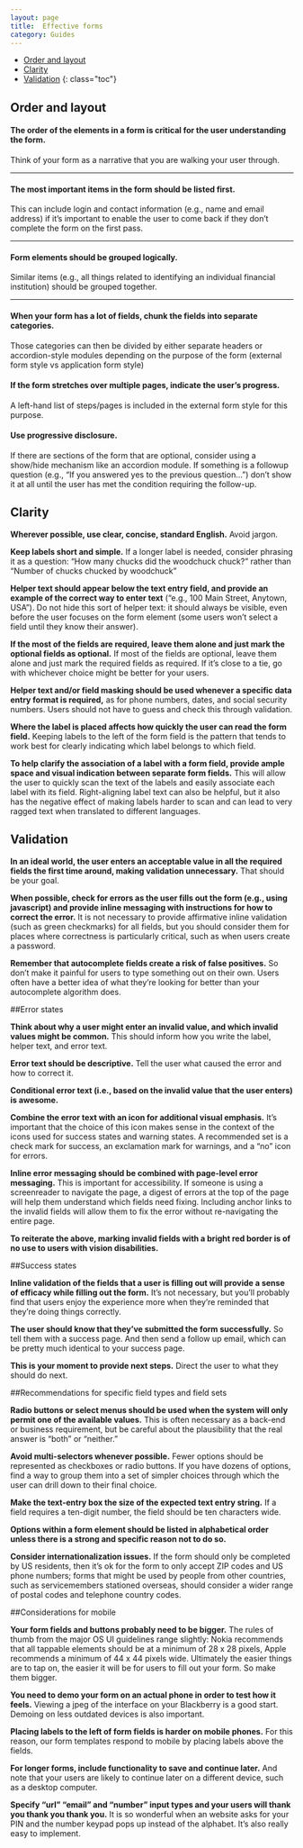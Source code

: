```yaml
---
layout: page
title:  Effective forms
category: Guides
---
```


- [Order and layout](#order-and-layout)
- [Clarity](#clarity)
- [Validation](#validation)
{: class="toc"}


## Order and layout

<div class="content-33 content-first">
	
#### The order of the elements in a form is critical for the user understanding the form.

Think of your form as a narrative that you are walking your user through.

---

</div>

<div class="content-33">
	
#### The most important items in the form should be listed first.

This can include login and contact information (e.g., name and email address) if it’s important to enable the user to come back if they don’t complete the form on the first pass.

---

</div>

<div class="content-33 content-last">
	
#### Form elements should be grouped logically.

Similar items (e.g., all things related to identifying an individual financial institution) should be grouped together.

---

</div>

<div class="content-33 content-first">
	
#### When your form has a lot of fields, chunk the fields into separate categories.

Those categories can then be divided by either separate headers or accordion-style modules depending on the purpose of the form (external form style vs application form style)

</div>

<div class="content-33">
	
#### If the form stretches over multiple pages, indicate the user’s progress.

A left-hand list of steps/pages is included in the external form style for this purpose.

</div>

<div class="content-33 content-last">
	
#### Use progressive disclosure.

If there are sections of the form that are optional, consider using a show/hide mechanism like an accordion module. If something is a followup question (e.g., “If you answered yes to the previous question…”) don’t show it at all until the user has met the condition requiring the follow-up.

</div>

## Clarity

**Wherever possible, use clear, concise, standard English.** Avoid jargon.

**Keep labels short and simple.** If a longer label is needed, consider phrasing it as a question: “How many chucks did the woodchuck chuck?” rather than “Number of chucks chucked by woodchuck”

**Helper text should appear below the text entry field, and provide an example of the correct way to enter text** (“e.g., 100 Main Street, Anytown, USA”). Do not hide this sort of helper text: it should always be visible, even before the user focuses on the form element (some users won’t select a field until they know their answer).

**If the most of the fields are required, leave them alone and just mark the optional fields as optional.** If most of the fields are optional, leave them alone and just mark the required fields as required. If it’s close to a tie, go with whichever choice might be better for your users.

**Helper text and/or field masking should be used whenever a specific data entry format is required,** as for phone numbers, dates, and social security numbers. Users should not have to guess and check this through validation.

**Where the label is placed affects how quickly the user can read the form field.** Keeping labels to the left of the form field is the pattern that tends to work best for clearly indicating which label belongs to which field. 

**To help clarify the association of a label with a form field, provide ample space and visual indication between separate form fields.** This will allow the user to quickly scan the text of the labels and easily associate each label with its field. Right-aligning label text can also be helpful, but it also has the negative effect of making labels harder to scan and can lead to very ragged text when translated to different languages.



## Validation

**In an ideal world, the user enters an acceptable value in all the required fields the first time around, making validation unnecessary.** That should be your goal. 

**When possible, check for errors as the user fills out the form (e.g., using javascript) and provide inline messaging with instructions for how to correct the error.** It is not necessary to provide affirmative inline validation (such as green checkmarks) for all fields, but you should consider them for places where correctness is particularly critical, such as when users create a password.

**Remember that autocomplete fields create a risk of false positives.** So don’t make it painful for users to type something out on their own. Users often have a better idea of what they’re looking for better than your autocomplete algorithm does.

##Error states

**Think about why a user might enter an invalid value, and which invalid values might be common.** This should inform how you write the label, helper text, and error text.

**Error text should be descriptive.** Tell the user what caused the error and how to correct it.

**Conditional error text (i.e., based on the invalid value that the user enters) is awesome.**

**Combine the error text with an icon for additional visual emphasis.** It’s important that the choice of this icon makes sense in the context of the icons used for success states and warning states. A recommended set is a check mark for success, an exclamation mark for warnings, and a “no” icon for errors.

**Inline error messaging should be combined with page-level error messaging.** This is important for accessibility. If someone is using a screenreader to navigate the page, a digest of errors at the top of the page will help them understand which fields need fixing. Including anchor links to the invalid fields will allow them to fix the error without re-navigating the entire page. 

**To reiterate the above, marking invalid fields with a bright red border is of no use to users with vision disabilities.**


##Success states

**Inline validation of the fields that a user is filling out will provide a sense of efficacy while filling out the form.** It’s not necessary, but you’ll probably find that users enjoy the experience more when they’re reminded that they’re doing things correctly.

**The user should know that they’ve submitted the form successfully.** So tell them with a success page. And then send a follow up email, which can be pretty much identical to your success page.

**This is your moment to provide next steps.** Direct the user to what they should do next. 


##Recommendations for specific field types and field sets

**Radio buttons or select menus should be used when the system will only permit one of the available values.** This is often necessary as a back-end or business requirement, but be careful about the plausibility that the real answer is “both” or “neither.”

**Avoid multi-selectors whenever possible.** Fewer options should be represented as checkboxes or radio buttons. If you have dozens of options, find a way to group them into a set of simpler choices through which the user can drill down to their final choice.

**Make the text-entry box the size of the expected text entry string.** If a field requires a ten-digit number, the field should be ten characters wide.

**Options within a form element should be listed in alphabetical order unless there is a strong and specific reason not to do so.**

**Consider internationalization issues.** If the form should only be completed by US residents, then it’s ok for the form to only accept ZIP codes and US phone numbers; forms that might be used by people from other countries, such as servicemembers stationed overseas, should consider a wider range of postal codes and telephone country codes.


##Considerations for mobile

**Your form fields and buttons probably need to be bigger.** The rules of thumb from the major OS UI guidelines range slightly: Nokia recommends that all tappable elements should be at a minimum of 28 x 28 pixels, Apple recommends a minimum of 44 x 44 pixels wide. Ultimately the easier things are to tap on, the easier it will be for users to fill out your form. So make them bigger.

**You need to demo your form on an actual phone in order to test how it feels.** Viewing a jpeg of the interface on your Blackberry is a good start. Demoing on less outdated devices is also important.

**Placing labels to the left of form fields is harder on mobile phones.** For this reason, our form templates respond to mobile by placing labels above the fields.

**For longer forms, include functionality to save and continue later.** And note that your users are likely to continue later on a different device, such as a desktop computer.

**Specify “url” “email” and “number” input types and your users will thank you thank you thank you.** It is so wonderful when an website asks for your PIN and the number keypad pops up instead of the alphabet. It’s also really easy to implement.

 



 



